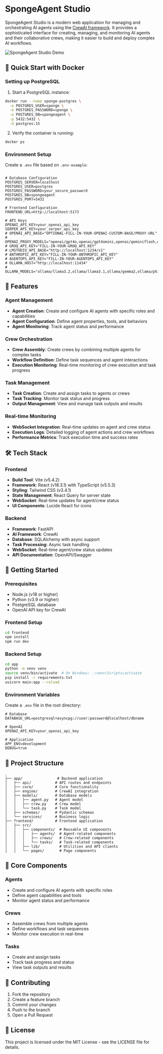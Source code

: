 # SpongeAgent Studio

SpongeAgent Studio is a modern web application for managing and orchestrating AI agents using the [CrewAI framework](https://github.com/joaomdmoura/crewAI). It provides a sophisticated interface for creating, managing, and monitoring AI agents and their collaborative crews, making it easier to build and deploy complex AI workflows.

![SpongeAgent Studio Demo](demo.gif)

## 🐳 Quick Start with Docker

### Setting up PostgreSQL
1. Start a PostgreSQL instance:
```bash
docker run --name sponge-postgres \
  -e POSTGRES_USER=sponge \
  -e POSTGRES_PASSWORD=sponge \
  -e POSTGRES_DB=spongeagent \
  -p 5432:5432 \
  -d postgres:15
```

2. Verify the container is running:
```bash
docker ps
```

### Environment Setup
Create a `.env` file based on `.env-example`:

```env

# Database Configuration
POSTGRES_SERVER=localhost
POSTGRES_USER=postgres
POSTGRES_PASSWORD=your_secure_password
POSTGRES_DB=spongeagent
POSTGRES_PORT=5432

# Frontend Configuration
FRONTEND_URL=http://localhost:5173

# API Keys
OPENAI_API_KEY=your_openai_api_key
SERPER_API_KEY=your_serper_api_key 
# OPENAI_API_BASE="OPTIONAL-FILL-IN-YOUR-OPENAI-CUSTOM-BASE/PROXY-URL"
# OPENAI_PROXY_MODELS="openai/gpt4o,openai/gpt4omini,openai/geminiflash,openai/geminipro,openai/claudesonnet35"
# GROQ_API_KEY="FILL-IN-YOUR-GROQ_API_KEY"
# LMSTUDIO_API_BASE="http://localhost:1234/v1"
# ANTHROPIC_API_KEY="FILL-IN-YOUR-ANTHROPIC_API_KEY"
# AGENTOPS_API_KEY="FILL-IN-YOUR-AGENTOPS_API_KEY"
# OLLAMA_HOST="http://localhost:11434"
# OLLAMA_MODELS="ollama/llama3.2,ollama/llama3.1,ollama/gemma2,ollama/phi3.5"

```


## 🌟 Features

### Agent Management
- **Agent Creation**: Create and configure AI agents with specific roles and capabilities
- **Agent Configuration**: Define agent properties, tools, and behaviors
- **Agent Monitoring**: Track agent status and performance

### Crew Orchestration
- **Crew Assembly**: Create crews by combining multiple agents for complex tasks
- **Workflow Definition**: Define task sequences and agent interactions
- **Execution Monitoring**: Real-time monitoring of crew execution and task progress

### Task Management
- **Task Creation**: Create and assign tasks to agents or crews
- **Task Tracking**: Monitor task status and progress
- **Output Management**: View and manage task outputs and results

### Real-time Monitoring
- **WebSocket Integration**: Real-time updates on agent and crew status
- **Execution Logs**: Detailed logging of agent actions and crew workflows
- **Performance Metrics**: Track execution time and success rates

## 🛠 Tech Stack

### Frontend
- **Build Tool**: Vite (v5.4.2)
- **Framework**: React (v18.3.1) with TypeScript (v5.5.3)
- **Styling**: Tailwind CSS (v3.4.1)
- **State Management**: React Query for server state
- **WebSocket**: Real-time updates for agent/crew status
- **UI Components**: Lucide React for icons

### Backend
- **Framework**: FastAPI
- **AI Framework**: CrewAI
- **Database**: SQLAlchemy with async support
- **Task Processing**: Async task handling
- **WebSocket**: Real-time agent/crew status updates
- **API Documentation**: OpenAPI/Swagger

## 🚀 Getting Started

### Prerequisites
- Node.js (v18 or higher)
- Python (v3.9 or higher)
- PostgreSQL database
- OpenAI API key for CrewAI

### Frontend Setup
```bash
cd frontend
npm install
npm run dev
```

### Backend Setup
```bash
cd app
python -m venv venv
source venv/bin/activate  # On Windows: .\venv\Scripts\activate
pip install -r requirements.txt
uvicorn main:app --reload
```

### Environment Variables
Create a `.env` file in the root directory:

```env
# Database
DATABASE_URL=postgresql+asyncpg://user:password@localhost/dbname

# OpenAI
OPENAI_API_KEY=your_openai_api_key

# Application
APP_ENV=development
DEBUG=true
```

## 📁 Project Structure

```
.
├── app/                # Backend application
│   ├── api/           # API routes and endpoints
│   ├── core/          # Core functionality
│   ├── engine/        # CrewAI integration
│   ├── models/        # Database models
│   │   ├── agent.py   # Agent model
│   │   ├── crew.py    # Crew model
│   │   └── task.py    # Task model
│   ├── schemas/       # Pydantic schemas
│   └── services/      # Business logic
├── frontend/          # Frontend application
│   ├── src/
│   │   ├── components/  # Reusable UI components
│   │   │   ├── agents/  # Agent-related components
│   │   │   ├── crews/   # Crew-related components
│   │   │   └── tasks/   # Task-related components
│   │   ├── lib/         # Utilities and API clients
│   │   └── pages/       # Page components
```

## 🔧 Core Components

### Agents
- Create and configure AI agents with specific roles
- Define agent capabilities and tools
- Monitor agent status and performance

### Crews
- Assemble crews from multiple agents
- Define workflows and task sequences
- Monitor crew execution in real-time

### Tasks
- Create and assign tasks
- Track task progress and status
- View task outputs and results

## 🤝 Contributing

1. Fork the repository
2. Create a feature branch
3. Commit your changes
4. Push to the branch
5. Open a Pull Request

## 📄 License

This project is licensed under the MIT License - see the LICENSE file for details. 